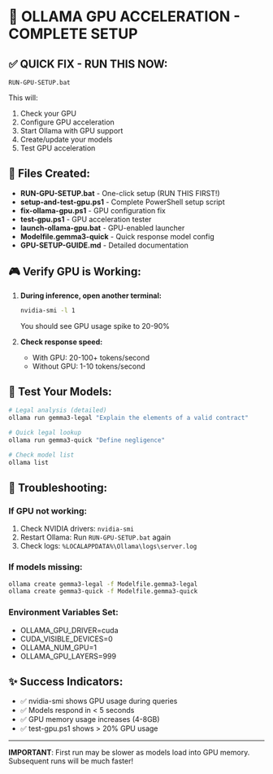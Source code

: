 # 🚀 OLLAMA GPU ACCELERATION - COMPLETE SETUP

## ✅ QUICK FIX - RUN THIS NOW:

```batch
RUN-GPU-SETUP.bat
```

This will:
1. Check your GPU
2. Configure GPU acceleration 
3. Start Ollama with GPU support
4. Create/update your models
5. Test GPU acceleration

## 📁 Files Created:

- **RUN-GPU-SETUP.bat** - One-click setup (RUN THIS FIRST!)
- **setup-and-test-gpu.ps1** - Complete PowerShell setup script
- **fix-ollama-gpu.ps1** - GPU configuration fix
- **test-gpu.ps1** - GPU acceleration tester
- **launch-ollama-gpu.bat** - GPU-enabled launcher
- **Modelfile.gemma3-quick** - Quick response model config
- **GPU-SETUP-GUIDE.md** - Detailed documentation

## 🎮 Verify GPU is Working:

1. **During inference, open another terminal:**
   ```bash
   nvidia-smi -l 1
   ```
   You should see GPU usage spike to 20-90%

2. **Check response speed:**
   - With GPU: 20-100+ tokens/second
   - Without GPU: 1-10 tokens/second

## 🧪 Test Your Models:

```bash
# Legal analysis (detailed)
ollama run gemma3-legal "Explain the elements of a valid contract"

# Quick legal lookup
ollama run gemma3-quick "Define negligence"

# Check model list
ollama list
```

## 🔧 Troubleshooting:

### If GPU not working:
1. Check NVIDIA drivers: `nvidia-smi`
2. Restart Ollama: Run `RUN-GPU-SETUP.bat` again
3. Check logs: `%LOCALAPPDATA%\Ollama\logs\server.log`

### If models missing:
```bash
ollama create gemma3-legal -f Modelfile.gemma3-legal
ollama create gemma3-quick -f Modelfile.gemma3-quick
```

### Environment Variables Set:
- OLLAMA_GPU_DRIVER=cuda
- CUDA_VISIBLE_DEVICES=0
- OLLAMA_NUM_GPU=1  
- OLLAMA_GPU_LAYERS=999

## ✨ Success Indicators:

- ✅ nvidia-smi shows GPU usage during queries
- ✅ Models respond in < 5 seconds
- ✅ GPU memory usage increases (4-8GB)
- ✅ test-gpu.ps1 shows > 20% GPU usage

---
**IMPORTANT**: First run may be slower as models load into GPU memory. Subsequent runs will be much faster!

